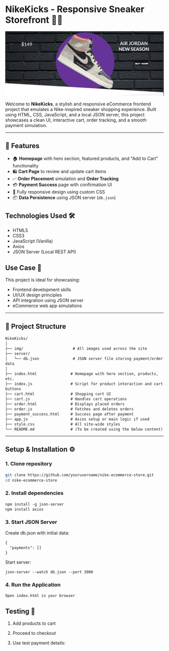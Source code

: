 # NikeKicks - Responsive Sneaker Storefront 👟🛒

![](Nike.png)

Welcome to **NikeKicks**, a stylish and responsive eCommerce frontend project that emulates a Nike-inspired sneaker shopping experience. Built using HTML, CSS, JavaScript, and a local JSON server, this project showcases a clean UI, interactive cart, order tracking, and a smooth payment simulation.

---


## 🚀 Features

- 🏠 **Homepage** with hero section, featured products, and "Add to Cart" functionality
- 🛍️ **Cart Page** to review and update cart items
- ✅ **Order Placement** simulation and **Order Tracking**
- 💳 **Payment Success** page with confirmation UI
- 🎨 Fully responsive design using custom CSS
- 📦 **Data Persistence** using JSON server (`db.json`)

## Technologies Used 🛠️
- HTML5
- CSS3
- JavaScript (Vanilla)
- Axios
- JSON Server (Local REST API)

## Use Case 📌
This project is ideal for showcasing:

- Frontend development skills
- UI/UX design principles
- API integration using JSON server
- eCommerce web app simulations

---

## 📁 Project Structure

```
NikeKicks/
│
├── img/                      # All images used across the site
├── server/
│   └── db.json               # JSON server file storing payment/order data
│
├── index.html               # Homepage with hero section, products, etc.
├── index.js                 # Script for product interaction and cart buttons
├── cart.html                # Shopping cart UI
├── cart.js                  # Handles cart operations
├── order.html               # Displays placed orders
├── order.js                 # Fetches and deletes orders
├── payment_success.html     # Success page after payment
├── app.js                   # Axios setup or main logic if used
├── style.css                # All site-wide styles
└── README.md                # (To be created using the below content)
```

---

## Setup & Installation ⚙️

### 1. Clone repository
```bash
git clone https://github.com/yourusername/nike-ecommerce-store.git
cd nike-ecommerce-store
```

### 2. Install dependencies
```
npm install -g json-server
npm install axios
```

### 3. Start JSON Server
Create db.json with initial data:
```
{
  "payments": []
}
```
Start server:
```
json-server --watch db.json --port 3000
```

### 4. Run the Application
```
Open index.html in your browser
```

## Testing 🧪
1. Add products to cart

2. Proceed to checkout

3. Use test payment details:
